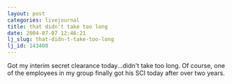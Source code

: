 ```yaml
---
layout: post
categories: livejournal
title: that didn't take too long
date: 2004-07-07 12:46:21
lj_slug: that-didn-t-take-too-long
lj_id: 143408
---
```

Got my interim secret clearance today...didn't take too long. Of course, one of the employees in my group finally got his SCI today after over two years.
